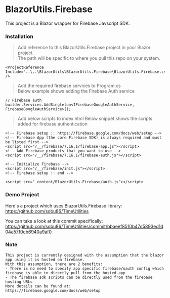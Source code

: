 # BlazorUtils.Firebase

This project is a Blazor wrapper for Firebase Javscript SDK.

### Installation
> Add reference to this BlazorUtils.Firebase project in your Blazor project.<br>
> The path will be specific to where you pull this repo on your system.
```
<ProjectReference Include="..\..\BlazorUtils\BlazorUtils.Firebase\BlazorUtils.Firebase.csproj" />
```

> Add the required firebase services to Program.cs <br>
> Below example shows adding the Firebase Auth service
```
// Firebase auth
builder.Services.AddSingleton<IFirebaseGoogleAuthService, FirebaseGoogleAuthService>();
```

> Add below scripts to index.html
> Below snippet shows the scripts added for firebase authentication 
```
<!-- Firebase setup :: https://firebase.google.com/docs/web/setup -->
<!-- Firebase App (the core Firebase SDK) is always required and must be listed first -->
<script src="/__/firebase/7.16.1/firebase-app.js"></script>
<!-- Add Firebase products that you want to use -->
<script src="/__/firebase/7.16.1/firebase-auth.js"></script>

<!-- Initialize Firebase -->
<script src="/__/firebase/init.js"></script>
<!-- Firebase setup :: end -->

<script src="_content/BlazorUtils.Firebase/auth.js"></script>
```

### Demo Project
Here's a project which uses BlazorUtils.Firebase library:<br>
https://github.com/sobu86/TimeUtilities

You can take a look at this commit specifically:<br>
https://github.com/sobu86/TimeUtilities/commit/bbaeef8510b47d5893ed1d04a57f0eb6940a9af0

### Note
```
This project is currently designed with the assumption that the blazor app using it is hosted on firebase.
With this assumption, there are 2 benefits:
- There is no need to specify app specific firebase/oauth config which firebase is able to directly pull from the hosted app
- The firebase sdk scripts can be directly used from the firebase hosting URLs
More details can be found at:
https://firebase.google.com/docs/web/setup
```
